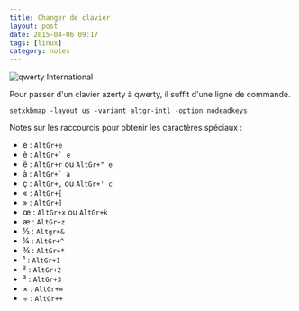 ```yaml
---
title: Changer de clavier
layout: post
date: 2015-04-06 09:17
tags: [linux]
category: notes
---
```


![qwerty International](http://upload.wikimedia.org/wikipedia/commons/thumb/e/ea/KB_USA-international.svg/500px-KB_USA-international.svg.png)

Pour passer d'un clavier azerty à qwerty, il suffit d'une ligne de commande.

    setxkbmap -layout us -variant altgr-intl -option nodeadkeys

Notes sur les raccourcis pour obtenir les caractères spéciaux :

- é : `AltGr+e`
- è : ``AltGr+` e``
- ë : `AltGr+r` ou `AltGr+" e`
- à : ``AltGr+` a``
- ç : `AltGr+,` ou `AltGr+' c`
- « : `AltGr+[`
- » : `AltGr+]`
- œ : `AltGr+x` ou `AltGr+k`
- æ : `AltGr+z`
- ½ : `Altgr+&`
- ¼ : `AltGr+^`
- ¾ : `AltGr+*`
- ¹ : `AltGr+1`
- ² : `AltGr+2`
- ³ : `AltGr+3`
- × : `AltGr+=`
- ÷ : `AltGr++`
